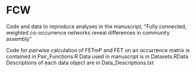 # FCW
Code and data to reproduce analyses in the manuscript,
"Fully connected, weighted co-occurrence networks reveal differences in community assembly" 


Code for pairwise calculation of FETmP and FET on an occurrence matrix is contained in Pair_Functions.R
Data used in manuscript is in Datasets.RData
Descriptions of each data object are in Data_Descriptions.txt

